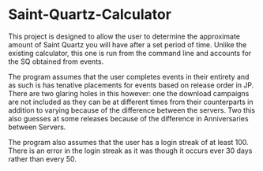 # Saint-Quartz-Calculator

This project is designed to allow the user to determine the approximate amount of Saint Quartz you will have after a set period of time. Unlike the existing calculator, this one is run from the command line and accounts for the SQ obtained from events.

The program assumes that the user completes events in their entirety and as such is has tenative placements for events based on release order in JP. There are two glaring holes in this however: one the download campaigns are not included as they can be at different times from their counterparts in addition to varying because of the difference between the servers. Two this also guesses at some releases because of the difference in Anniversaries between Servers.

The program also assumes that the user has a login streak of at least 100. There is an error in the login streak as it was though it occurs ever 30 days rather than every 50.
